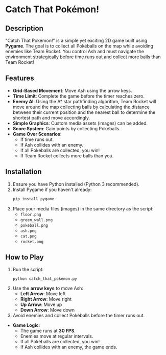 # Catch That Pokémon!

## Description

"Catch That Pokémon!" is a simple yet exciting 2D game built using **Pygame**. The goal is to collect all Pokéballs on the map while avoiding enemies like Team Rocket. You control Ash and must navigate the environment strategically before time runs out and collect more balls than Team Rocket!

## Features

- **Grid-Based Movement**: Move Ash using the arrow keys.
- **Time Limit**: Complete the game before the timer reaches zero.
- **Enemy AI**: Using the A* star pathfinding algorithm, Team Rocket will move around the map collecting balls by calculating the distance between their current position and the nearest ball to determine the shortest path and move accordingly.
- **Simple Graphics**: Custom media assets (images) can be added.
- **Score System**: Gain points by collecting Pokéballs.
- **Game Over Scenarios**:
  - If time runs out.
  - If Ash collides with an enemy.
  - If all Pokéballs are collected, you win!
  - If Team Rocket collects more balls than you.

## Installation

1. Ensure you have Python installed (Python 3 recommended).
2. Install Pygame if you haven't already:
   ```bash
   pip install pygame
   ```
3. Place your media files (images) in the same directory as the script:
   - `floor.png`
   - `green_wall.png`
   - `pokeball.png`
   - `ash.png`
   - `cat.png`
   - `rocket.png`

## How to Play

1. Run the script:
   ```
   python catch_that_pokemon.py
   ```
2. Use the **arrow keys** to move Ash:
   - **Left Arrow**: Move left
   - **Right Arrow**: Move right
   - **Up Arrow**: Move up
   - **Down Arrow**: Move down
3. Avoid enemies and collect Pokéballs before the timer runs out.

- **Game Logic**:
  - The game runs at **30 FPS**.
  - Enemies move at regular intervals.
  - If all Pokéballs are collected, you win!
  - If Ash collides with an enemy, the game ends.
